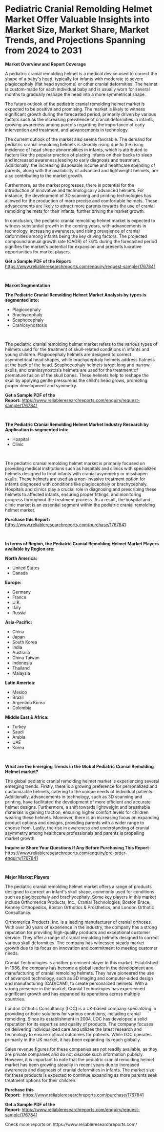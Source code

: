 <p><h1>Pediatric Cranial Remolding Helmet Market Offer Valuable Insights into Market Size, Market Share, Market Trends, and Projections Spanning from 2024 to 2031</h1></p><p><strong>Market Overview and Report Coverage</strong></p>
<p><p>A pediatric cranial remolding helmet is a medical device used to correct the shape of a baby's head, typically for infants with moderate to severe plagiocephaly (flat head syndrome) or other cranial deformities. The helmet is custom-made for each individual baby and is usually worn for several months to gradually reshape the head into a more symmetrical shape.</p><p>The future outlook of the pediatric cranial remolding helmet market is expected to be positive and promising. The market is likely to witness significant growth during the forecasted period, primarily driven by various factors such as the increasing prevalence of cranial deformities in infants, growing awareness among parents regarding the importance of early intervention and treatment, and advancements in technology.</p><p>The current outlook of the market also seems favorable. The demand for pediatric cranial remolding helmets is steadily rising due to the rising incidence of head shape abnormalities in infants, which is attributed to factors like the popular practice of placing infants on their backs to sleep and increased awareness leading to early diagnosis and treatment. Additionally, the increasing disposable income and healthcare spending of parents, along with the availability of advanced and lightweight helmets, are also contributing to the market growth.</p><p>Furthermore, as the market progresses, there is potential for the introduction of innovative and technologically advanced helmets. For instance, the development of 3D scanning and printing technologies has allowed for the production of more precise and comfortable helmets. These advancements are likely to attract more parents towards the use of cranial remolding helmets for their infants, further driving the market growth.</p><p>In conclusion, the pediatric cranial remolding helmet market is expected to witness substantial growth in the coming years, with advancements in technology, increasing awareness, and rising prevalence of cranial deformities among infants being the key driving factors. The projected compound annual growth rate (CAGR) of 7.6% during the forecasted period signifies the market's potential for expansion and presents lucrative opportunities for market players.</p></p>
<p><strong>Get a Sample PDF of the Report:</strong> <a href="https://www.reliableresearchreports.com/enquiry/request-sample/1767841">https://www.reliableresearchreports.com/enquiry/request-sample/1767841</a></p>
<p>&nbsp;</p>
<p><strong>Market Segmentation</strong></p>
<p><strong>The Pediatric Cranial Remolding Helmet Market Analysis by types is segmented into:</strong></p>
<p><ul><li>Plagiocephaly</li><li>Brachycephaly</li><li>Scaphocephaly</li><li>Craniosynostosis</li></ul></p>
<p>&nbsp;</p>
<p><p>The pediatric cranial remolding helmet market refers to the various types of helmets used for the treatment of skull-related conditions in infants and young children. Plagiocephaly helmets are designed to correct asymmetrical head shapes, while brachycephaly helmets address flatness at the back of the head. Scaphocephaly helmets target long and narrow skulls, and craniosynostosis helmets are used for the treatment of premature fusion of the skull bones. These helmets help to reshape the skull by applying gentle pressure as the child's head grows, promoting proper development and symmetry.</p></p>
<p><strong>Get a Sample PDF of the Report:</strong>&nbsp;<a href="https://www.reliableresearchreports.com/enquiry/request-sample/1767841">https://www.reliableresearchreports.com/enquiry/request-sample/1767841</a></p>
<p>&nbsp;</p>
<p><strong>The Pediatric Cranial Remolding Helmet Market Industry Research by Application is segmented into:</strong></p>
<p><ul><li>Hospital</li><li>Clinic</li></ul></p>
<p>&nbsp;</p>
<p><p>The pediatric cranial remolding helmet market is primarily focused on providing medical institutions such as hospitals and clinics with specialized helmets designed to treat infants with cranial asymmetry or misshapen skulls. These helmets are used as a non-invasive treatment option for infants diagnosed with conditions like plagiocephaly or brachycephaly. Hospitals and clinics play a crucial role in diagnosing and prescribing these helmets to affected infants, ensuring proper fittings, and monitoring progress throughout the treatment process. As a result, the hospital and clinic market is an essential segment within the pediatric cranial remolding helmet market.</p></p>
<p><strong>Purchase this Report:</strong>&nbsp; <a href="https://www.reliableresearchreports.com/purchase/1767841">https://www.reliableresearchreports.com/purchase/1767841</a></p>
<p>&nbsp;</p>
<p><strong>In terms of Region, the Pediatric Cranial Remolding Helmet Market Players available by Region are:</strong></p>
<p>
    <p> <strong> North America: </strong>
        <ul>
            <li>United States</li>
            <li>Canada</li>
        </ul>
        </p> 
    <p> <strong> Europe: </strong>
        <ul>
            <li>Germany</li>
            <li>France</li>
            <li>U.K.</li>
            <li>Italy</li>
            <li>Russia</li>
        </ul>
        </p> 
    <p> <strong> Asia-Pacific: </strong>
        <ul>
            <li>China</li>
            <li>Japan</li>
            <li>South Korea</li>
            <li>India</li>
            <li>Australia</li>
            <li>China Taiwan</li>
            <li>Indonesia</li>
            <li>Thailand</li>
            <li>Malaysia</li>
        </ul>
        </p> 
    <p> <strong> Latin America: </strong>
        <ul>
            <li>Mexico</li>
            <li>Brazil</li>
            <li>Argentina Korea</li>
            <li>Colombia</li>
        </ul>
        </p> 
    <p> <strong> Middle East & Africa: </strong>
        <ul>
            <li>Turkey</li>
            <li>Saudi</li>
            <li>Arabia</li>
            <li>UAE</li>
            <li>Korea</li>
        </ul>
    </p>
    </p>
<p>&nbsp;</p>
<p><strong>What are the Emerging Trends in the Global Pediatric Cranial Remolding Helmet market?</strong></p>
<p><p>The global pediatric cranial remolding helmet market is experiencing several emerging trends. Firstly, there is a growing preference for personalized and customizable helmets, catering to the unique needs of individual patients. Additionally, advancements in technology, such as 3D scanning and printing, have facilitated the development of more efficient and accurate helmet designs. Furthermore, a shift towards lightweight and breathable materials is gaining traction, ensuring higher comfort levels for children wearing these helmets. Moreover, there is an increasing focus on expanding product options and designs, providing parents with a wider range to choose from. Lastly, the rise in awareness and understanding of cranial asymmetry among healthcare professionals and parents is propelling market growth.</p></p>
<p><strong>Inquire or Share Your Questions If Any Before Purchasing This Report</strong>- <a href="https://www.reliableresearchreports.com/enquiry/pre-order-enquiry/1767841">https://www.reliableresearchreports.com/enquiry/pre-order-enquiry/1767841</a></p>
<p>&nbsp;</p>
<p><strong>Major Market Players</strong></p>
<p><p>The pediatric cranial remolding helmet market offers a range of products designed to correct an infant's skull shape, commonly used for conditions such as plagiocephaly and brachycephaly. Some key players in this market include Orthomerica Products, Inc., Cranial Technologies, Boston Brace, Kenney Orthopedics, Boston Orthotics & Prosthetics, and London Orthotic Consultancy.</p><p>Orthomerica Products, Inc. is a leading manufacturer of cranial orthoses. With over 30 years of experience in the industry, the company has a strong reputation for providing high-quality products and exceptional customer service. They offer a range of cranial remolding helmets designed to correct various skull deformities. The company has witnessed steady market growth due to its focus on innovation and commitment to meeting customer needs.</p><p>Cranial Technologies is another prominent player in this market. Established in 1986, the company has become a global leader in the development and manufacturing of cranial remolding helmets. They have pioneered the use of advanced technology, such as 3D imaging and computer-aided design and manufacturing (CAD/CAM), to create personalized helmets. With a strong presence in the market, Cranial Technologies has experienced significant growth and has expanded its operations across multiple countries.</p><p>London Orthotic Consultancy (LOC) is a UK-based company specializing in providing orthotic solutions for various conditions, including cranial remolding. Since its establishment in 2004, LOC has developed a solid reputation for its expertise and quality of products. The company focuses on delivering individualized care and utilizes the latest research and technology to ensure optimal outcomes for patients. While LOC operates primarily in the UK market, it has been expanding its reach globally.</p><p>Sales revenue figures for these companies are not readily available, as they are private companies and do not disclose such information publicly. However, it is important to note that the pediatric cranial remolding helmet market has been growing steadily in recent years due to increased awareness and diagnosis of cranial deformities in infants. The market size for these products is expected to continue expanding as more parents seek treatment options for their children.</p></p>
<p><strong>Purchase this Report:</strong>&nbsp;&nbsp;<a href="https://www.reliableresearchreports.com/purchase/1767841">https://www.reliableresearchreports.com/purchase/1767841</a></p>
<p></p>
<p><strong>Get a Sample PDF of the Report:</strong>&nbsp;<a href="https://www.reliableresearchreports.com/enquiry/request-sample/1767841">https://www.reliableresearchreports.com/enquiry/request-sample/1767841</a></p>
<p>Check more reports on https://www.reliableresearchreports.com/</p>